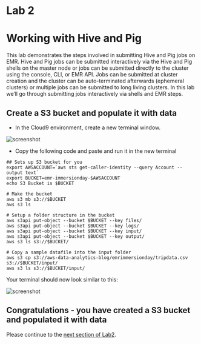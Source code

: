 # Lab 2

# Working with Hive and Pig

This lab demonstrates the steps involved in submitting Hive and Pig jobs on EMR.  Hive and Pig jobs can be submitted interactively via the Hive and Pig shells on the master node or jobs can be submitted directly to the cluster using the console, CLI, or EMR API.  Jobs can be submitted at cluster creation and the cluster can be auto-terminated afterwards (ephemeral clusters) or multiple jobs can be submitted to long living clusters.  In this lab we’ll go through submitting jobs interactively via shells and EMR steps.

## Create a S3 bucket and populate it with data

* In the Cloud9 environment, create a new terminal window.

![screenshot](images/H1.png)

* Copy the following code and paste and run it in the new terminal

```
## Sets up S3 bucket for you
export AWSACCOUNT=`aws sts get-caller-identity --query Account --output text`
export BUCKET=emr-immersionday-$AWSACCOUNT
echo S3 Bucket is $BUCKET

# Make the bucket
aws s3 mb s3://$BUCKET
aws s3 ls

# Setup a folder structure in the bucket
aws s3api put-object --bucket $BUCKET --key files/
aws s3api put-object --bucket $BUCKET --key logs/
aws s3api put-object --bucket $BUCKET --key input/
aws s3api put-object --bucket $BUCKET --key output/
aws s3 ls s3://$BUCKET/

# Copy a sample datafile into the input folder
aws s3 cp s3://aws-data-analytics-blog/emrimmersionday/tripdata.csv s3://$BUCKET/input/
aws s3 ls s3://$BUCKET/input/

```

Your terminal should now look similar to this:

![screenshot](images/H2.png)

## Congratulations - you have created a S3 bucket and populated it with data
Please continue to the [next section of Lab2](L2b-HiveCLI.md).
